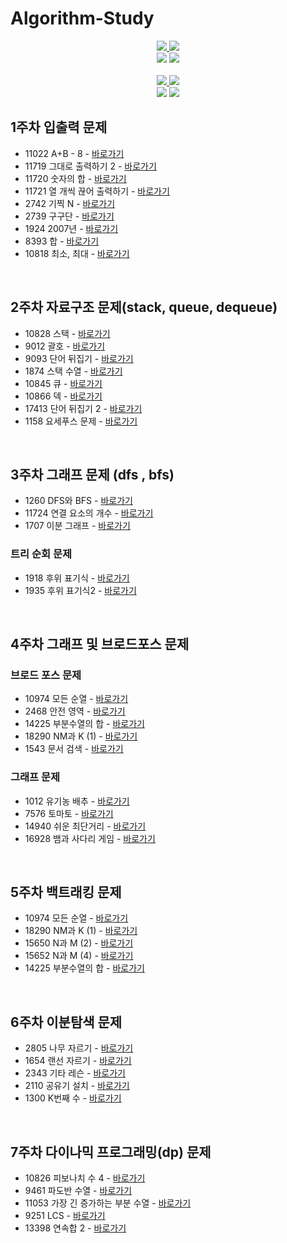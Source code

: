 # Algorithm-Study
<div align="center">
    <a href="https://github.com/limjongheok" align="center">
      <img src=https://img.shields.io/badge/LimJongheok-BCE55C?style=flat-square/>
    </a>
    <a href="https://github.com/hyokyung918" align="center">
      <img src=https://img.shields.io/badge/SeongHyokyung-FFFF6C?style=flat-square/>
    </a>
</div>
<div align="center">
    <img  src="http://mazassumnida.wtf/api/v2/generate_badge?boj=lklim79">
    <img  src="http://mazassumnida.wtf/api/v2/generate_badge?boj=rosa0000918">
</div>
<br>
<div align="center">
    <a href="https://github.com/sillilllib" align="center">
      <img src=https://img.shields.io/badge/ParkSubeen-e67c7c?style=flat-square/>
    </a>
      <a href="https://github.com/jihye8744" align="center"> 
      <img src=https://img.shields.io/badge/LeeJihye-3162C7?style=flat-square/>
    </a>
</div>
<div align="center">
    <img  src="http://mazassumnida.wtf/api/v2/generate_badge?boj=ttu0120">
    <img  src="http://mazassumnida.wtf/api/v2/generate_badge?boj=dlwlgp8744">
</div>

## 1주차 입출력 문제 
- 11022 A+B - 8 - <a href="https://www.acmicpc.net/problem/11022">바로가기</a>
- 11719 그대로 출력하기 2 - <a href="https://www.acmicpc.net/problem/11719">바로가기</a>
- 11720 숫자의 합 - <a href="https://www.acmicpc.net/problem/11720">바로가기</a>
- 11721 열 개씩 끊어 출력하기 - <a href="https://www.acmicpc.net/problem/11721">바로가기</a>
- 2742 기찍 N - <a href="https://www.acmicpc.net/problem/2742">바로가기</a>
- 2739 구구단 - <a href="https://www.acmicpc.net/problem/2739">바로가기</a>
- 1924 2007년 - <a href="https://www.acmicpc.net/problem/1924">바로가기</a>
- 8393 합 - <a href="https://www.acmicpc.net/problem/8393">바로가기</a>
- 10818 최소, 최대 - <a href="https://www.acmicpc.net/problem/10818">바로가기</a>

<br/>

## 2주차 자료구조 문제(stack, queue, dequeue) 
- 10828  스택 - <a href="https://www.acmicpc.net/problem/10828">바로가기</a>
- 9012 괄호 - <a href="https://www.acmicpc.net/problem/9012">바로가기</a>
- 9093 단어 뒤집기 - <a href="https://www.acmicpc.net/problem/9093">바로가기</a>
- 1874 스택 수열 - <a href="https://www.acmicpc.net/problem/1874">바로가기</a>
- 10845 큐 - <a href="https://www.acmicpc.net/problem/10845">바로가기</a>
- 10866 덱 - <a href="https://www.acmicpc.net/problem/10866">바로가기</a>
- 17413 단어 뒤집기 2 - <a href="https://www.acmicpc.net/problem/17413">바로가기</a>
- 1158 요세푸스 문제 - <a href="https://www.acmicpc.net/problem/1158">바로가기</a>


<br/>

## 3주차 그래프 문제 (dfs , bfs)

- 1260  DFS와 BFS - <a href="https://www.acmicpc.net/problem/1260">바로가기</a>
- 11724 연결 요소의 개수 - <a href="https://www.acmicpc.net/problem/11724">바로가기</a>
- 1707 이분 그래프 - <a href="https://www.acmicpc.net/problem/1707">바로가기</a>

### 트리 순회 문제 
- 1918  후위 표기식 - <a href="https://www.acmicpc.net/problem/1918">바로가기</a>
- 1935 후위 표기식2 - <a href="https://www.acmicpc.net/problem/1935">바로가기</a>

<br/>

## 4주차 그래프 및 브로드포스 문제 

### 브로드 포스 문제 
- 10974 모든 순열 - <a href="https://www.acmicpc.net/problem/10974">바로가기</a>
- 2468 안전 영역 - <a href="https://www.acmicpc.net/problem/2468">바로가기</a>
- 14225 부분수열의 합 - <a href="https://www.acmicpc.net/problem/14225">바로가기</a>
- 18290 NM과 K (1) - <a href="https://www.acmicpc.net/problem/18290">바로가기</a>
- 1543 문서 검색 - <a href="https://www.acmicpc.net/problem/1543">바로가기</a>

### 그래프 문제 
- 1012 유기농 배추 - <a href="https://www.acmicpc.net/problem/1012">바로가기</a>
- 7576 토마토 - <a href="https://www.acmicpc.net/problem/7576">바로가기</a>
- 14940 쉬운 최단거리 - <a href="https://www.acmicpc.net/problem/14940">바로가기</a>
- 16928 뱀과 사다리 게임 - <a href="https://www.acmicpc.net/problem/16928">바로가기</a>

<br/>

## 5주차 백트래킹 문제 
- 10974 모든 순열 - <a href="https://www.acmicpc.net/problem/10974">바로가기</a>
- 18290 NM과 K (1) - <a href="https://www.acmicpc.net/problem/18290">바로가기</a>
- 15650 N과 M (2) - <a href="https://www.acmicpc.net/problem/15650">바로가기</a>
- 15652 N과 M (4) - <a href="https://www.acmicpc.net/problem/15652">바로가기</a>
- 14225 부분수열의 합 - <a href="https://www.acmicpc.net/problem/14225">바로가기</a>

<br/>

## 6주차 이분탐색 문제 
- 2805 나무 자르기 - <a href="https://www.acmicpc.net/problem/2805">바로가기</a>
- 1654 랜선 자르기 - <a href="https://www.acmicpc.net/problem/1654">바로가기</a>
- 2343 기타 레슨 - <a href="https://www.acmicpc.net/problem/2343">바로가기</a>
- 2110 공유기 설치 - <a href="https://www.acmicpc.net/problem/2110">바로가기</a>
- 1300 K번째 수 - <a href="https://www.acmicpc.net/problem/1300">바로가기</a>

<br/>

## 7주차 다이나믹 프로그래밍(dp) 문제 
 - 10826 피보나치 수 4 - <a href="https://www.acmicpc.net/problem/10826">바로가기</a>
 - 9461 파도반 수열 - <a href="https://www.acmicpc.net/problem/9461">바로가기</a>
 - 11053 가장 긴 증가하는 부분 수열 - <a href="https://www.acmicpc.net/problem/11053">바로가기</a>
 - 9251 LCS - <a href="https://www.acmicpc.net/problem/9251">바로가기</a>
 - 13398 연속합 2 - <a href="https://www.acmicpc.net/problem/13398">바로가기</a>
